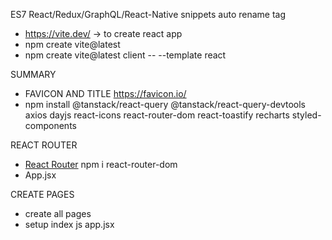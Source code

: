 ES7 React/Redux/GraphQL/React-Native snippets
auto rename tag

- https://vite.dev/ -> to create react app
- npm create vite@latest
- npm create vite@latest client -- --template react

SUMMARY
- FAVICON AND TITLE https://favicon.io/
- npm install @tanstack/react-query @tanstack/react-query-devtools axios dayjs react-icons react-router-dom react-toastify recharts styled-components

REACT ROUTER
- [React Router](https://reactrouter.com/en/main) npm i react-router-dom
- App.jsx

CREATE PAGES
- create all pages 
- setup index js app.jsx